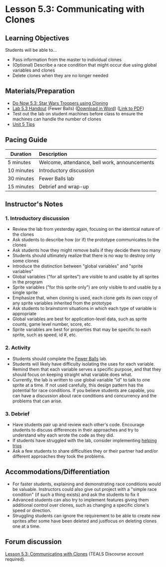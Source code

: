 # Lesson 5.3: Communicating with Clones

## Learning Objectives

Students will be able to...

- Pass information from the master to individual clones
- (Optional) Describe a race condition that might occur due using global variables and clones
- Delete clones when they are no longer needed

## Materials/Preparation

- [Do Now 5.3: Star Wars Troopers using Cloning](do_now_53.md)
- [Lab 5.3 Handout](lab_53.md) (Fewer Balls) ([Download in Word](https://github.com/TEALSK12/introduction-to-computer-science/raw/master/Unit%205%20Word/Lab%205.3%20Fewer%20Balls.docx)) ([Link to PDF](https://github.com/TEALSK12/introduction-to-computer-science/raw/master/Unit%205%20PDF/Lab%205.3%20Fewer%20Balls.pdf))
- Test out the lab on student machines before class to ensure the machines can handle the number of clones
- [Unit 5 Tips](unit_5_tips.md)

## Pacing Guide

| Duration   | Description                                   |
| ---------- | :--------------------------------------------- |
| 5 minutes  | Welcome, attendance, bell work, announcements |
| 10 minutes | Introductory discussion                       |
| 30 minutes | Fewer Balls lab                       |
| 15 minutes | Debrief and wrap-up |

## Instructor's Notes

### 1. Introductory discussion

- Review the lab from yesterday again, focusing on the identical nature of the clones
- Ask students to describe how (or if) the prototype communicates to the clones
- Ask students how they might remove balls if they decide there too many
- Students should ultimately realize that there is no way to destroy only some clones
- Introduce the distinction between "global variables" and "sprite variables"
- Global variables ("for all sprites") are visible to and usable by all sprites in the program
- Sprite variables ("for this sprite only") are only visible to and usable by a single sprite
- Emphasize that, when cloning is used, each clone gets its own copy of any sprite variables inherited from the prototype
- Ask students to brainstorm situations in which each type of variable is appropriate
- Global variables are best for application-level data, such as sprite counts, game level number, score, etc.
- Sprite variables are best for properties that may be specific to each sprite, such as speed, id #, etc.

### 2. Activity

- Students should complete the [Fewer Balls](lab_53.md) lab.
- Students will likely have difficulty isolating the uses for each variable.  Remind them that each variable serves a specific purpose, and that they should focus on keeping straight what variable does what.
- Currently, the lab is written to use global variable "id" to talk to one sprite at a time. If not used carefully, this design pattern has the potential for race conditions. If you believe students are capable, you can have a discussion about race conditions and concurrency and the problems that can arise.

### 3. Debrief

- Have students pair up and review each other's code.  Encourage students to discuss differences in their approaches and try to understand why each wrote the code as they did.
- If students have struggled with the lab, consider implementing [helping trios](https://github.com/TEALSK12/introduction-to-computer-science/blob/master/Unit%201%20Word/Helping%20Trios.docx?raw=true)
- Ask a few students to share difficulties they or their partner had and/or different approaches they took the problems.

## Accommodations/Differentiation

- For faster students, explaining and demonstrating race conditions would be valuable. Instructors could also give out project with a "simple race condition" (if such a thing exists) and ask the students to fix it
- Advanced students can also try to implement features giving them additional control over clones, such as changing a specific clone's speed or direction.
- Struggling students can ignore the requirement to be able to create new sprites after some have been deleted and justfocus on deleting clones one at a time.

## Forum discussion

[Lesson 5.3: Communicating with Clones](http://forums.tealsk12.org/c/intro-unit-5-cloning/lesson-5-3-communicating-with-cloneslesson-5-3-c) (TEALS Discourse account required).
